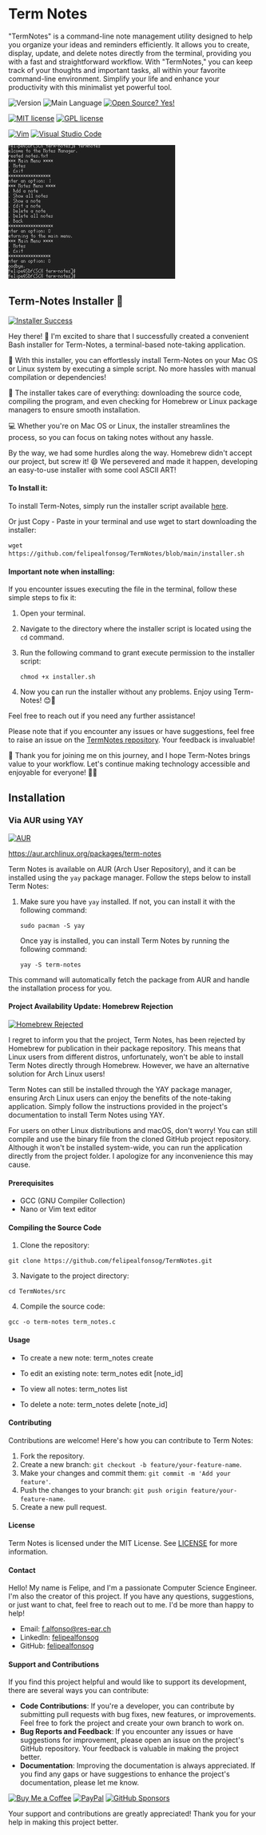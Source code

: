 
# Term Notes

"TermNotes" is a command-line note management utility designed to help you organize your ideas and reminders efficiently. It allows you to create, display, update, and delete notes directly from the terminal, providing you with a fast and straightforward workflow. With "TermNotes," you can keep track of your thoughts and important tasks, all within your favorite command-line environment. Simplify your life and enhance your productivity with this minimalist yet powerful tool.

![Version](https://img.shields.io/github/release/felipealfonsog/TermNotes.svg?style=flat&color=blue)
![Main Language](https://img.shields.io/github/languages/top/felipealfonsog/TermNotes.svg?style=flat&color=blue)
[![Open Source? Yes!](https://badgen.net/badge/Open%20Source%20%3F/Yes%21/blue?icon=github)](https://github.com/Naereen/badges/)

[![MIT license](https://img.shields.io/badge/License-MIT-blue.svg)](https://lbesson.mit-license.org/)
[![GPL license](https://img.shields.io/badge/License-GPL-blue.svg)](http://perso.crans.org/besson/LICENSE.html)


[![Vim](https://img.shields.io/badge/--019733?logo=vim)](https://www.vim.org/)
[![Visual Studio Code](https://img.shields.io/badge/--007ACC?logo=visual%20studio%20code&logoColor=ffffff)](https://code.visualstudio.com/)

![Screenshot of the Term Notes application interface](imgs/sshot_termnotes.jpg)

## Term-Notes Installer 🚀

[![Installer Success](https://img.shields.io/badge/Installer-Success-orange)](https://github.com/felipealfonsog/TermNotes)

Hey there! 👋 I'm excited to share that I successfully created a convenient Bash installer for Term-Notes, a terminal-based note-taking application.

📝 With this installer, you can effortlessly install Term-Notes on your Mac OS or Linux system by executing a simple script. No more hassles with manual compilation or dependencies!

🚀 The installer takes care of everything: downloading the source code, compiling the program, and even checking for Homebrew or Linux package managers to ensure smooth installation.

💻 Whether you're on Mac OS or Linux, the installer streamlines the process, so you can focus on taking notes without any hassle.

By the way, we had some hurdles along the way. Homebrew didn't accept our project, but screw it! 😄 We persevered and made it happen, developing an easy-to-use installer with some cool ASCII ART!

#### To Install it: 
To install Term-Notes, simply run the installer script available [here](https://github.com/felipealfonsog/TermNotes/blob/main/installer.sh).

Or just Copy - Paste in your terminal and use wget to start downloading the installer:

  ```
  wget https://github.com/felipealfonsog/TermNotes/blob/main/installer.sh
  ```

#### Important note when installing:

If you encounter issues executing the file in the terminal, follow these simple steps to fix it:

1. Open your terminal.
2. Navigate to the directory where the installer script is located using the `cd` command.
3. Run the following command to grant execute permission to the installer script:

   ```
   chmod +x installer.sh
   ```
   
4. Now you can run the installer without any problems. Enjoy using Term-Notes! 😊🚀

Feel free to reach out if you need any further assistance!


Please note that if you encounter any issues or have suggestions, feel free to raise an issue on the [TermNotes repository](https://github.com/felipealfonsog/TermNotes/issues). Your feedback is invaluable!

🌈 Thank you for joining me on this journey, and I hope Term-Notes brings value to your workflow. Let's continue making technology accessible and enjoyable for everyone! 🤖💙


## Installation
### Via AUR using YAY

[![AUR](https://img.shields.io/aur/version/term-notes.svg)](https://aur.archlinux.org/packages/term-notes)

https://aur.archlinux.org/packages/term-notes

Term Notes is available on AUR (Arch User Repository), and it can be installed using the `yay` package manager. Follow the steps below to install Term Notes:

1. Make sure you have `yay` installed. If not, you can install it with the following command:
   
   ```
   sudo pacman -S yay
   ```
   Once yay is installed, you can install Term Notes by running the following command:
   
   ```
   yay -S term-notes
   ```
This command will automatically fetch the package from AUR and handle the installation process for you.

#### Project Availability Update: Homebrew Rejection

[![Homebrew Rejected](https://img.shields.io/badge/Homebrew-Not%20Accepted-yellow)](https://github.com/TermNotes)

I regret to inform you that the project, Term Notes, has been rejected by Homebrew for publication in their package repository. This means that Linux users from different distros, unfortunately, won't be able to install Term Notes directly through Homebrew. However, we have an alternative solution for Arch Linux users!

Term Notes can still be installed through the YAY package manager, ensuring Arch Linux users can enjoy the benefits of the note-taking application. Simply follow the instructions provided in the project's documentation to install Term Notes using YAY.

For users on other Linux distributions and macOS, don't worry! You can still compile and use the binary file from the cloned GitHub project repository. Although it won't be installed system-wide, you can run the application directly from the project folder. I apologize for any inconvenience this may cause.

#### Prerequisites

- GCC (GNU Compiler Collection)
- Nano or Vim text editor

#### Compiling the Source Code

1. Clone the repository:

```
git clone https://github.com/felipealfonsog/TermNotes.git
```
3. Navigate to the project directory:

```
cd TermNotes/src
```
4. Compile the source code:

```
gcc -o term-notes term_notes.c
```

#### Usage

- To create a new note:
term_notes create

- To edit an existing note:
term_notes edit [note_id]

- To view all notes:
term_notes list

- To delete a note:
term_notes delete [note_id]


#### Contributing

Contributions are welcome! Here's how you can contribute to Term Notes:

1. Fork the repository.
2. Create a new branch: `git checkout -b feature/your-feature-name`.
3. Make your changes and commit them: `git commit -m 'Add your feature'`.
4. Push the changes to your branch: `git push origin feature/your-feature-name`.
5. Create a new pull request.

#### License

Term Notes is licensed under the MIT License. See [LICENSE](LICENSE) for more information.

#### Contact

Hello! My name is Felipe, and I'm a passionate Computer Science Engineer. I'm also the creator of this project. If you have any questions, suggestions, or just want to chat, feel free to reach out to me. I'd be more than happy to help!

- Email: f.alfonso@res-ear.ch
- LinkedIn: [felipealfonsog](https://www.linkedin.com/in/felipealfonsog/)
- GitHub: [felipealfonsog](https://github.com/felipealfonsog)

#### Support and Contributions

If you find this project helpful and would like to support its development, there are several ways you can contribute:

- **Code Contributions**: If you're a developer, you can contribute by submitting pull requests with bug fixes, new features, or improvements. Feel free to fork the project and create your own branch to work on.
- **Bug Reports and Feedback**: If you encounter any issues or have suggestions for improvement, please open an issue on the project's GitHub repository. Your feedback is valuable in making the project better.
- **Documentation**: Improving the documentation is always appreciated. If you find any gaps or have suggestions to enhance the project's documentation, please let me know.

[![Buy Me a Coffee](https://img.shields.io/badge/Buy%20Me%20a%20Coffee-%E2%98%95-FFDD00?style=flat-square&logo=buy-me-a-coffee&logoColor=black)](https://www.buymeacoffee.com/felipealfonsog)
[![PayPal](https://img.shields.io/badge/Donate%20with-PayPal-00457C?style=flat-square&logo=paypal&logoColor=white)](https://www.paypal.com/felipealfonsog)
[![GitHub Sponsors](https://img.shields.io/badge/Sponsor%20me%20on-GitHub-%23EA4AAA?style=flat-square&logo=github-sponsors&logoColor=white)](https://github.com/sponsors/felipealfonsog)

Your support and contributions are greatly appreciated! Thank you for your help in making this project better.

